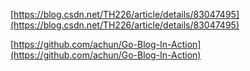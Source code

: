 [https://blog.csdn.net/TH226/article/details/83047495](https://blog.csdn.net/TH226/article/details/83047495)

[https://github.com/achun/Go-Blog-In-Action](https://github.com/achun/Go-Blog-In-Action)



